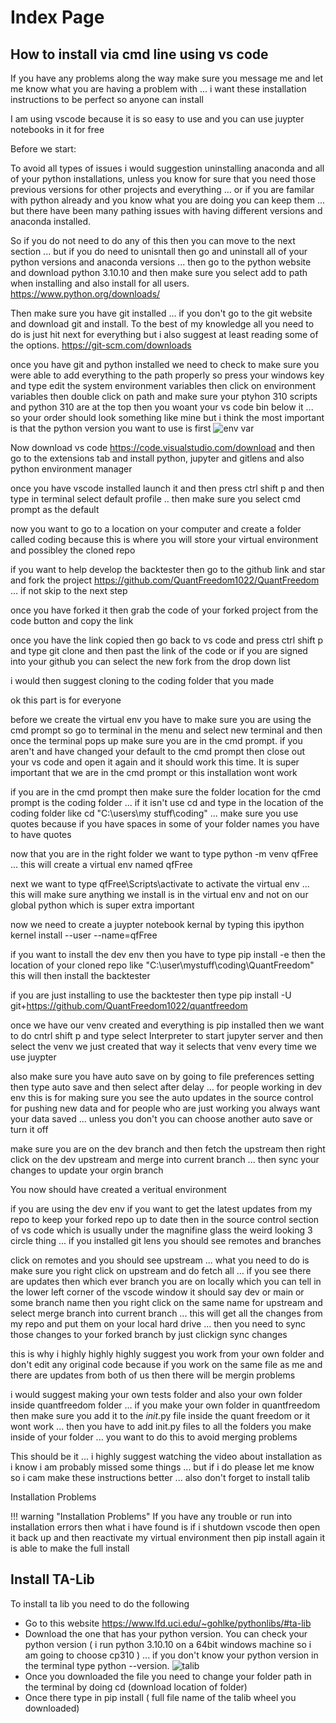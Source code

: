 # Index Page

## How to install via cmd line using vs code
If you have any problems along the way make sure you message me and let me know what you are having a problem with ... i want these installation instructions to be perfect so anyone can install 

I am using vscode because it is so easy to use and you can use juypter notebooks in it for free

Before we start:

To avoid all types of issues i would suggestion uninstalling anaconda and all of your python installations, unless you know for sure that you need those previous versions for other projects and everything ... or if you are familar with python already and you know what you are doing you can keep them ... but there have been many pathing issues with having different versions and anaconda installed.

So if you do not need to do any of this then you can move to the next section ... but if you do need to unisntall then go and uninstall all of your python versions and anaconda versions ... then go to the python website and download python 3.10.10 and then make sure you select add to path when installing and also install for all users. https://www.python.org/downloads/

Then make sure you have git installed ... if you don't go to the git website and download git and install. To the best of my knowledge all you need to do is just hit next for everything but i also suggest at least reading some of the options. https://git-scm.com/downloads

once you have git and python installed we need to check to make sure you were able to add everything to the path properly so press your windows key and type edit the system environment variables then click on environment variables then double click on path and make sure your ptyhon 310 scripts and python 310 are at the top then you woant your vs code bin below it ... so your order should look something like mine but i think the most important is that the python version you want to use is first
![env var](docs/docs/assets/env_var.png)

Now download vs code https://code.visualstudio.com/download and then go to the extensions tab and install python, jupyter and gitlens and also python environment manager

once you have vscode installed launch it and then press ctrl shift p and then type in terminal select default profile .. then make sure you select cmd prompt as the default

now you want to go to a location on your computer and create a folder called coding because this is where you will store your virtual environment and possibley the cloned repo

if you want to help develop the backtester then go to the github link and star and fork the project https://github.com/QuantFreedom1022/QuantFreedom ... if not skip to the next step

once you have forked it then grab the code of your forked project from the code button and copy the link

once you have the link copied then go back to vs code and press ctrl shift p and type git clone and then past the link of the code or if you are signed into your github you can select the new fork from the drop down list

i would then suggest cloning to the coding folder that you made

ok this part is for everyone

before we create the virtual env you have to make sure you are using the cmd prompt so go to terminal in the menu and select new terminal and then once the terminal pops up make sure you are in the cmd prompt. if you aren't and have changed your default to the cmd prompt then close out your vs code and open it again and it should work this time. It is super important that we are in the cmd prompt or this installation wont work

if you are in the cmd prompt then make sure the folder location for the cmd prompt is the coding folder ... if it isn't use cd and type in the location of the coding folder like cd "C:\users\my stuff\coding" ... make sure you use quotes because if you have spaces in some of your folder names you have to have quotes

now that you are in the right folder we want to type python -m venv qfFree ... this will create a virtual env named qfFree

next we want to type qfFree\Scripts\activate to activate the virtual env ... this will make sure anything we install is in the virtual env and not on our global python which is super extra important

now we need to create a juypter notebook kernal by typing this ipython kernel install --user --name=qfFree

if you want to install the dev env then you have to type pip install -e then the location of your cloned repo like "C:\user\mystuff\coding\QuantFreedom" this will then install the backtester

if you are just installing to use the backtester then type pip install -U git+https://github.com/QuantFreedom1022/quantfreedom

once we have our venv created and everything is pip installed then we want to do cntrl shift p and type select Interpreter to start jupyter server and then select the venv we just created that way it selects that venv every time we use juypter

also make sure you have auto save on by going to file preferences setting then type auto save and then select after delay ... for people working in dev env this is for making sure you see the auto updates in the source control for pushing new data and for people who are just working you always want your data saved ... unless you don't you can choose another auto save or turn it off

make sure you are on the dev branch and then fetch the upstream then right click on the dev upstream and merge into current branch ... then sync your changes to update your orgin branch

You now should have created a veritual environment

if you are using the dev env if you want to get the latest updates from my repo to keep your forked repo up to date then in the source control section of vs code which is usually under the magnifine glass the weird looking 3 circle thing ... if you installed git lens you should see remotes and branches

click on remotes and you should see upstream ... what you need to do is make sure you right click on upstream and do fetch all ... if you see there are updates then which ever branch you are on locally which you can tell in the lower left corner of the vscode window it should say dev or main or some branch name then you right click on the same name for upstream and select merge branch into current branch ... this will get all the changes from my repo and put them on your local hard drive ... then you need to sync those changes to your forked branch by just clickign sync changes

this is why i highly highly highly suggest you work from your own folder and don't edit any original code because if you work on the same file as me and there are updates from both of us then there will be mergin problems

i would suggest making your own tests folder and also your own folder inside quantfreedom folder ... if you make your own folder in quantfreedom then make sure you add it to the _init_.py file inside the quant freedom or it wont work ... then you have to add init.py files to all the folders you make inside of your folder ... you want to do this to avoid merging problems

This should be it ... i highly suggest watching the video about installation as i know i am probably missed some things ... but if i do please let me know so i cam make these instructions better ... also don't forget to install talib

Installation Problems

!!! warning "Installation Problems"
    If you have any trouble or run into installation errors then what i have found is if i shutdown vscode then open it back up and then reactivate my virtual environment then pip install again it is able to make the full install
## Install TA-Lib
To install ta lib you need to do the following

- Go to this website https://www.lfd.uci.edu/~gohlke/pythonlibs/#ta-lib 
- Download the one that has your python version. You can check your python version ( i run python 3.10.10 on a 64bit windows machine so i am going to choose cp310 ) ... if you don't know your python version in the terminal type python --version.
![talib](../assets/talib.png)
- Once you downloaded the file you need to change your folder path in the terminal by doing cd (download location of folder)
- Once there type in pip install ( full file name of the talib wheel you downloaded)